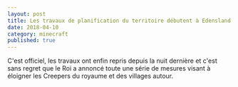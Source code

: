 ```yaml
---
layout: post
title: Les travaux de planification du territoire débutent à Edensland
date: 2018-04-10
category: minecraft
published: true
---
```


C'est officiel, les travaux ont enfin repris depuis la nuit dernière et c'est sans regret que le Roi a annoncé toute une série de mesures visant à éloigner les Creepers du royaume et des villages autour.
